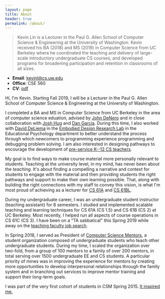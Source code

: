 ```yaml
---
layout: page
title: About
header: true
permalink: /about/
---
```


> Kevin Lin is a Lecturer in the Paul G. Allen School of Computer Science &
> Engineering at the University of Washington. Kevin received his BA (2018) and
> MS (2019) in Computer Science from UC Berkeley where he coordinated the
> teaching and delivery of large-scale introductory undergraduate CS courses,
> and developed programs for broadening participation and retention in
> classrooms of all sizes.

- **Email**: <kevinl@cs.uw.edu>
- **Office**: CSE 560
- **CV**: [pdf](/cv)

Hi, I'm Kevin. Starting Fall 2019, I will be a Lecturer in the Paul G. Allen
School of Computer Science & Engineering at the University of Washington.

I completed a BA and MS in Computer Science from UC Berkeley in the area of
computer science eduation, advised by [John DeNero][] and in close
collaboration with [Josh Hug][] and [Dan Garcia][]. During this time, I also
worked with [David DeLiema][] in the [Embodied Design Research Lab][EDRL] in
the Educational Psychology department to better understand the process through
which newcomers to programming experience programming and debugging problem
solving. I am also interested in designing pathways to encourage the
development of [pre-service K--12 CS teachers](/csp).

My goal is to find ways to make course material more personally relevant to
students. Teaching at the university level, in my mind, has never been about
the *teaching*. It's about finding a compelling a narrative and context for
students to engage with the material and then providing students the right
pathways and support to make their own learning possible. That, along with
building the right connections with my staff to convey this vision, is what I'm
most proud of achieving as a lecturer for [CS 61A][] and [CS 61BL][].

During my undergraduate career, I was an undergraduate student instructor
(teaching assistant) for 8 semesters. I studied and implemented scalable
teaching and learning techniques for CS 61A (CS 1.5) and CS 61B (CS 2) at UC
Berkeley. Most recently, I helped run all aspects of course operations in CS
61C (CS 3). I have been on a "TA sabbatical" this Spring 2019 while away on the
[teaching faculty job search](/recruiting).

In Spring 2018, I served as President of [Computer Science Mentors][], a
student organization composed of undergraduate students who teach other
undergraduate students. During my time, I scaled the organization over
two-fold, from a group of 100 mentors to a family of over 200 mentors, in total
serving over 1500 undergraduate EE and CS students. A particular priority of
mines was in improving the experience for mentors by creating more
opportunities to develop interpersonal relationships through the family system
and in branching out services to improve mentor training and support their
long-term goals.

I was part of the very first cohort of students in CSM Spring 2015. [It
inspired me.][Year One]

[John DeNero]: http://denero.org/
[Josh Hug]: http://www.dailycal.org/2017/06/19/thank-josh-hug/
[Dan Garcia]: https://people.eecs.berkeley.edu/~ddgarcia/
[David DeLiema]: http://www.david-deliema.com
[EDRL]: https://edrl.berkeley.edu/
[CS 61A]: http://inst.eecs.berkeley.edu/~cs61a/su17/
[CS 61BL]: https://cs61bl.org/su18
[Computer Science Mentors]: https://csmentors.berkeley.edu/
[Year One]: /2016/08/22/Year-One.html
